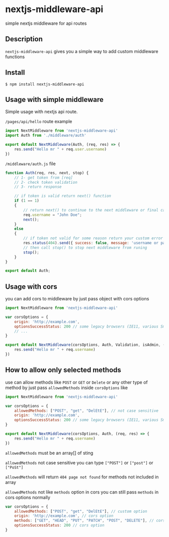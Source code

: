 nextjs-middleware-api
======

simple nextjs middleware for api routes

## Description

`nextjs-middleware-api` gives you a simple way to add custom middleware functions

## Install

```console
$ npm install nextjs-middleware-api
```

## Usage with simple middleware

Simple usage with nextjs api route.

`/pages/api/hello` route example

```javascript
import NextMiddleware from 'nextjs-middleware-api'
import Auth from './middleware/auth'

export default NextMiddleware(Auth, (req, res) => {
    res.send("Hello mr " + req.user.username)
})
```

`/middleware/auth.js` file

```javascript
function Auth(req, res, next, stop) {
    // 1- get token from [req]
    // 2- check token validation
    // 3- return response

    // if token is valid return next() function
    if (1 == 1) 
    {
        // return next() to continue to the next middleware or final callback function
        req.username = "John Doe";
        next();
    }
    else
    {
        // if token not valid for some reason return your custom error message with custom status code
        res.status(404).send({ success: false, message: 'username or password is wrong' });
        // then call stop() to stop next middleware from runing
        stop();
    }
}

export default Auth;
```

## Usage with cors

you can add cors to middleware by just pass object with cors options

```javascript
import NextMiddleware from 'nextjs-middleware-api'

var corsOptions = {
    origin: 'http://example.com',
    optionsSuccessStatus: 200 // some legacy browsers (IE11, various SmartTVs) choke on 204
    // ...
}

export default NextMiddleware(corsOptions, Auth, Validation, isAdmin, (req, res) => {
    res.send("Hello mr " + req.username)
})
```

## How to allow only selected methods

use can allow methods like `POST` or `GET` or `Delete` or any other type of method by just pass `allowedMethods` inside `corsOptions` like

```javascript
import NextMiddleware from 'nextjs-middleware-api'

var corsOptions = {
    allowedMethods: ["POST", "get", "DelEtE"], // not case sensitive
    origin: 'http://example.com',
    optionsSuccessStatus: 200 // some legacy browsers (IE11, various SmartTVs) choke on 204
}

export default NextMiddleware(corsOptions, Auth, (req, res) => {
    res.send("Hello mr " + req.username)
})
```

`allowedMethods` must be an array[] of sting

`allowedMethods` not case sensitive you can type `["POST"]` or `["post"]` or `["PoSt"]`

`allowedMethods` will return `404 page not found` for methods not included in array

`allowedMethods` not like `methods` option in cors you can still pass `methods` in cors options normally
```javascript
var corsOptions = {
    allowedMethods: ["POST", "get", "DelEtE"], // custom option
    origin: 'http://example.com', // cors option
    methods: ["GET", "HEAD", "PUT", "PATCH", "POST", "DELETE"], // cors option
    optionsSuccessStatus: 200 // cors option
}
```